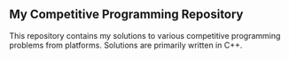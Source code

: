 ## My Competitive Programming Repository
This repository contains my solutions to various competitive programming problems from platforms.
Solutions are primarily written in C++.
